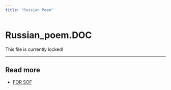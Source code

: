 ```yaml
---
title: "Russian Poem"
---
```

# Russian_poem.DOC

This file is currently locked!

***

## Read more

- [FOR SOF](for-sof)